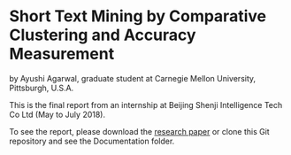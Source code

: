 # Short Text Mining by Comparative Clustering and Accuracy Measurement
by Ayushi Agarwal, graduate student at Carnegie Mellon University, Pittsburgh, U.S.A.

This is the final report from an internship at Beijing Shenji Intelligence Tech Co Ltd (May to July 2018).

To see the report, please download the [research paper](http://levelup-ai.cn/downloads/Research%20Paper_Final.pdf) or clone this Git repository and see the Documentation folder.

